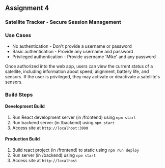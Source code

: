 ## Assignment 4
### Satellite Tracker - Secure Session Management

### Use Cases
- No authentication - Don't provide a username or password
- Basic authentication - Provide any username and password
- Privileged  authentication - Provide username 'Mike' and any password

Once authorized into the web app, users can view the current status of a satellite, including information about speed, alignment, battery life, and sensors. If the user is privileged, they may activate or deactivate a satellite's sensors.

### Build Steps

#### Development Build
1. Run React development server (in /frontend) using `npm start`
2. Run backend server (in /backend) using `npm start`
3. Access site at `http://localhost:3000`

#### Production Build
1. Build react project (in /frontend) to static using `npm run deploy`
2. Run server (in /backend) using `npm start`
3. Access site at `http://localhost`